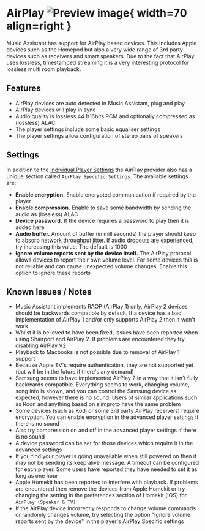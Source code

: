 # AirPlay ![Preview image](../assets/icons/airplay-logo.png){ width=70 align=right }

Music Assistant has support for AirPlay based devices. This includes Apple devices such as the Homepod but also a very wide range of 3rd party devices such as receivers and smart speakers. Due to the fact that AirPlay uses lossless, timestamped streaming it is a very interesting protocol for lossless multi room playback.

## Features

- AirPlay devices are auto detected in Music Assistant, plug and play
- AirPlay devices will play in sync
- Audio quality is lossless 44.1/16bits PCM and optionally compressed as (lossless) ALAC
- The player settings include some basic equaliser settings
- The player settings allow configuration of stereo pairs of speakers

## Settings

In addition to the [Individual Player Settings](../settings/individual-player.md) the AirPlay provider also has a unique section called `AirPlay Specific Settings`. The available settings are:

- <b>Enable encryption.</b> Enable encrypted communication if required by the player 
- <b>Enable compression.</b> Enable to save some bandwidth by sending the audio as (lossless) ALAC
- <b>Device password.</b> If the device requires a password to play then it is added here
- <b>Audio buffer.</b> Amount of buffer (in milliseconds) the player should keep to absorb network throughput jitter. If audio dropouts are experienced, try increasing this value. The default is 1000
- <b>Ignore volume reports sent by the device itself.</b> The AirPlay protocol allows devices to report their own volume level. For some devices this is not reliable and can cause unexpected volume changes. Enable this option to ignore these reports

## Known Issues / Notes

- Music Assistant implements RAOP (AirPlay 1) only, AirPlay 2 devices should be backwards compatible by default. If a device has a bad implementation of AirPlay 1 and/or only supports AirPlay 2 then it won't work
- Whilst it is believed to have been fixed, issues have been reported when using Shairport and AirPlay 2. If problems are encountered they try disabling AirPlay V2
- Playback to Macbooks is not possible due to removal of AirPlay 1 support
- Because Apple TV's require authentication, they are not supported yet (but will be in the future if there's any demand)
- Samsung seems to have implemented AirPlay 2 in a way that it isn't fully backwards compatible. Everything seems to work, changing volume, song info is shown, and you can control the Samsung device as expected, however there is no sound. Users of similar applications such as Roon and anything based on slimproto have the same problem
- Some devices (such as Kodi or some 3rd party AirPlay receivers) require encryption. You can enable encryption in the advanced player settings if there is no sound
- Also try compression on and off in the advanced player settings if there is no sound
- A device password can be set for those devices which require it in the advanced settings
- If you find your player is going unavailable when still powered on then it may not be sending its keep alive message. A timeout can be configured for each player. Some users have reported they have needed to set it as long as one hour
- Apple Homekit has been reported to interfere with playback. If problems are enountered then remove the devices from Apple Homekit or try changing the setting in the preferences section of Homekit (iOS) for `AirPlay (Speaker & TV)`
- If the AirPlay device incorrectly responds to change volume commands or randomly changes volume, try selecting the option "Ignore volume reports sent by the device" in the player's AirPlay Specific settings
